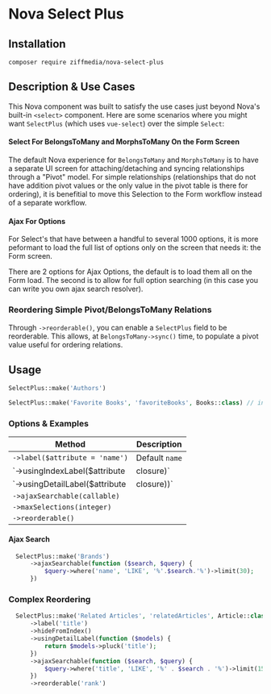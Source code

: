 # Nova Select Plus

## Installation

```
composer require ziffmedia/nova-select-plus
```

## Description & Use Cases

This Nova component was built to satisfy the use cases just beyond Nova's built-in `<select>` component. Here are
some scenarios where you might want `SelectPlus` (which uses `vue-select`) over the simple `Select`:

#### Select For BelongsToMany and MorphsToMany On the Form Screen

The default Nova experience for `BelongsToMany` and `MorphsToMany` is to have a separate UI screen for
attaching/detaching and syncing relationships through a "Pivot" model. For simple relationships (relationships that do
not have addition pivot values or the only value in the pivot table is there for ordering), it is benefitial to move
this Selection to the Form workflow instead of a separate workflow.

#### Ajax For Options

For Select's that have between a handful to several 1000 options, it is more peformant to load the full list of options
only on the screen that needs it: the Form screen.

There are 2 options for Ajax Options, the default is to load them all on the Form load. The second is to allow for full
option searching (in this case you can write you own ajax search resolver).

### Reordering Simple Pivot/BelongsToMany Relations

Through `->reorderable()`, you can enable a `SelectPlus` field to be reorderable. This allows, at `BelongsToMany->sync()`
time, to populate a pivot value useful for ordering relations.

## Usage

```php
SelectPlus::make('Authors')

SelectPlus::make('Favorite Books', 'favoriteBooks', Books::class) // including the relation method & Nova Resource for relation
```

### Options & Examples

| Method | Description |
|--------|-------------|
| `->label($attribute = 'name')` | Default `name` |
| `->usingIndexLabel($attribute|closure)` | Supply an `$attribute` that will be used to pluck from models and comma separate. Supply a closure to return either a string or array of strings |
| `->usingDetailLabel($attribute|closure))` | |
| `->ajaxSearchable(callable)` | |
| `->maxSelections(integer)` | |
| `->reorderable()` | |

#### Ajax Search

```php
  SelectPlus::make('Brands')
      ->ajaxSearchable(function ($search, $query) {
          $query->where('name', 'LIKE', '%'.$search.'%')->limit(30);
      })
```

### Complex Reordering

```php
  SelectPlus::make('Related Articles', 'relatedArticles', Article::class)
      ->label('title')
      ->hideFromIndex()
      ->usingDetailLabel(function ($models) {
          return $models->pluck('title');
      })
      ->ajaxSearchable(function ($search, $query) {
          $query->where('title', 'LIKE', '%' . $search . '%')->limit(15);
      })
      ->reorderable('rank')
```
